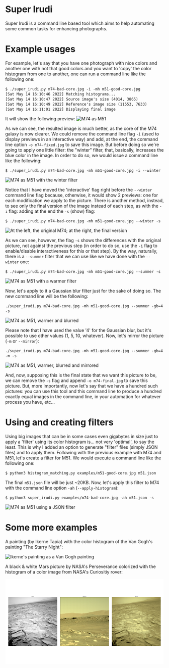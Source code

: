 # Super Irudi

Super Irudi is a command line based tool which aims to help automating some common tasks for enhancing photographs.

# Example usages

For example, let's say that you have one photograph with nice colors and another one with not that good colors and you want to 'copy' the color histogram from one to another, one can run a command line like the following one:
```
$ ./super_irudi.py m74-bad-core.jpg -i -mh m51-good-core.jpg
[Sat May 14 16:10:46 2022] Matching histograms...
[Sat May 14 16:10:47 2022] Source image's size (4014, 3865)
[Sat May 14 16:10:49 2022] Reference's image size (11553, 7633)
[Sat May 14 16:11:01 2022] Displaying final image
```

It will show the following preview: ![M74 as M51](https://github.com/joxeankoret/super-irudi/blob/main/examples/m74-as-m51.png)

As we can see, the resulted image is much better, as the core of the M74 galaxy is now clearer. We could remove the command line flag `-i` (used to display previews in an interactive way) and add, at the end, the command line option `-o m74-fixed.jpg` to save this image. But before doing so we're going to apply one little filter: the "winter" filter, that, basically, increases the blue color in the image. In order to do so, we would issue a command line like the following:

```
$ ./super_irudi.py m74-bad-core.jpg -mh m51-good-core.jpg -i --winter
```
![M74 as M51 with the winter filter](https://github.com/joxeankoret/super-irudi/blob/main/examples/m74-winter.png)

Notice that I have moved the 'interactive' flag right before the `--winter` command line flag because, otherwise, it would show 2 previews: one for each modification we apply to the picture. There is another method, instead, to see only the final version of the image instead of each step, as with the `-i` flag: adding at the end the `-s` (show) flag:

```
$ ./super_irudi.py m74-bad-core.jpg -mh m51-good-core.jpg --winter -s
```

![At the left, the original M74; at the right, the final version](https://github.com/joxeankoret/super-irudi/blob/main/examples/m74-winter-diff-original.png)

As we can see, however, the flag `-s` shows the differences with the original picture, not against the previous step (in order to do so, use the `-i` flag to enable/disable interactiveness for this or that step). By the way, naturally, there is a `--summer` filter that we can use like we have done with the `--winter` one:

```
$ ./super_irudi.py m74-bad-core.jpg -mh m51-good-core.jpg --summer -s
```

![M74 as M51 with a warmer filter](https://github.com/joxeankoret/super-irudi/blob/main/examples/m74-summer.png)

Now, let's apply to it a Gaussian blur filter just for the sake of doing so. The new command line will be the following:

```
./super_irudi.py m74-bad-core.jpg -mh m51-good-core.jpg --summer -gb=4 -s
```

![M74 as M51, warmer and blurred](https://github.com/joxeankoret/super-irudi/blob/main/examples/m74-summer-gb.png)

Please note that I have used the value '4' for the Gaussian blur, but it's possible to use other values (1, 5, 10, whatever). Now, let's mirror the picture (`-m` or `--mirror`):

```
./super_irudi.py m74-bad-core.jpg -mh m51-good-core.jpg --summer -gb=4 -m -s
```

![M74 as M51, warmer, blurred and mirrored](https://github.com/joxeankoret/super-irudi/blob/main/examples/m74-summer-gb.png)

And, now, supposing this is the final state that we want this picture to be, we can remove the `-s` flag and append `-o m74-final.jpg` to save this picture. But, more importantly, now let's say that we have a hundred such pictures: you can use this tool and this command line to produce a hundred exactly equal images in the command line, in your automation for whatever process you have, etc...

# Using and creating filters

Using big images that can be in some cases even gigabytes in size just to apply a 'filter' using its color histogram is... not very 'optimal', to say the least. This is why I added an option to generate "filter" files (simply JSON files) and to apply them. Following with the previous example with M74 and M51, let's create a filter for M51. We would execute a command line like the following one:

```
$ python3 histogram_matching.py examples/m51-good-core.jpg m51.json
```

The final `m51.json` file will be just ~20KB. Now, let's apply this filter to M74 with the command line option `-ah` (`--apply-histogram`):

```
$ python3 super_irudi.py examples/m74-bad-core.jpg -ah m51.json -s
```

![M74 as M51 using a JSON filter](https://github.com/joxeankoret/super-irudi/blob/main/examples/m74-as-m51-using-histogram-filters.png)

# Some more examples

A painting (by Ikerne Tapia) with the color histogram of the Van Gogh's painting "The Starry Night":

![Ikerne's painting as a Van Gogh painting](https://github.com/joxeankoret/super-irudi/blob/main/examples/ikerne2-as-van-gogh.png)

A black & white Mars picture by NASA's Perseverance colorized with the histogram of a color image from NASA's Curiositiy rover:

![Mars, Perseverance as Curiosity](https://github.com/joxeankoret/super-irudi/blob/main/examples/histograms-colorizer.png)

